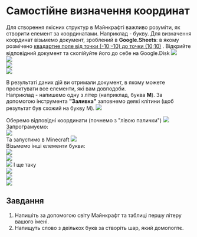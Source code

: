 # Самостійне визначення координат
Для створення якісних структур в Майнкрафті важливо розуміти, як створити елемент за координатами.
Наприклад - букву.
Для визначення координат  візьмемо документ, зроблений в **Google.Sheets**: в якому розмічено [квадартне поле від точки (-10;-10) до точки (10;10)](https://docs.google.com/spreadsheets/d/10ZjEj7YmiklYxn4Z8mr-dD6MaxgyKdxDcLkZ7UexCDo/edit#gid=0) .
Відкрийте відповідний документ та скопійуйте його до себе на Google.Disk
<img src = "img/stylesheet01.png">  
<img src = "img/stylesheet02.png">  
<img src = "img/stylesheet03.png">  
<img src = "img/stylesheet04.png">  

В результаті даних дій ви отримали документ, в якому можете проектувати все елементи, які вам довподоби.  
Наприклад - напишемо одну з літер (наприклад, буква **М**). За допомогою інструмента **"Заливка"** заповнемо деякі клітини (щоб результат був схожий на букву M).
<img src = "img/stylesheet05.png">  

 Оберемо відповідні координати (почнемо з "лівою палички")
<img src = "img/stylesheet06.png">  
Запрограмуємо:  
<img src = "img/stylesheet08.png">  
Та запустимо в Minecraft
<img src = "img/stylesheet07.png">  
Візьмемо інші елементи букви:   
<img src = "img/stylesheet09.png">  
<img src = "img/stylesheet10.png">  
<img src = "img/stylesheet11.png">
І ще таку  
<img src = "img/stylesheet12.png">  
<img src = "img/stylesheet13.png">  
<img src = "img/stylesheet14.png">  

## Завдання
1. Напишіть за допомогою світу Майнкрафт та таблиці першу літеру вашого імені.
2. Напищуть слово з деількох букв за створіть шар, який домопогпє.
